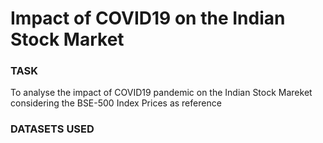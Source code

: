# Impact of COVID19 on the Indian Stock Market

### TASK
To analyse the impact of COVID19 pandemic on the Indian Stock Mareket considering the BSE-500 Index Prices as reference

### DATASETS USED

